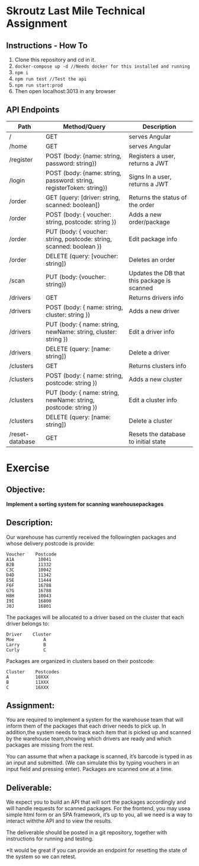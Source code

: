 # Skroutz Last Mile Technical Assignment

## Instructions - How To

1. Clone this repository and cd in it.
2. `docker-compose up -d //Needs docker for this installed and running`
3. `npm i`
4. `npm run test //Test the api`
5. `npm run start:prod`
6. Then open localhost:3013 in any browser

## API Endpoints

| Path            | Method/Query                                                         | Description                                 |
| --------------- | -------------------------------------------------------------------- | ------------------------------------------- |
| /               | GET                                                                  | serves Angular                              |
| /home           | GET                                                                  | serves Angular                              |
| /register       | POST (body: {name: string, password: string})                        | Registers a user, returns a JWT             |
| /login          | POST (body: {name: string, password: string, registerToken: string}) | Signs In a user, returns a JWT              |
| /order          | GET (query: [driver: string, scanned: boolean])                      | Returns the status of the order             |
| /order          | POST (body: { voucher: string, postcode: string })                   | Adds a new order/package                    |
| /order          | PUT (body: { voucher: string, postcode: string, scanned: boolean })  | Edit package info                           |
| /order          | DELETE (query: [voucher: string])                                    | Deletes an order                            |
| /scan           | PUT (body: {voucher: string})                                        | Updates the DB that this package is scanned |
| /drivers        | GET                                                                  | Returns drivers info                        |
| /drivers        | POST (body: { name: string, cluster: string })                       | Adds a new driver                           |
| /drivers        | PUT (body: { name: string, newName: string, cluster: string })       | Edit a driver info                          |
| /drivers        | DELETE (query: [name: string])                                       | Delete a driver                             |
| /clusters       | GET                                                                  | Returns clusters info                       |
| /clusters       | POST (body: { name: string, postcode: string })                      | Adds a new cluster                          |
| /clusters       | PUT (body: { name: string, newName: string, postcode: string })      | Edit a cluster info                         |
| /clusters       | DELETE (query: [name: string])                                       | Delete a cluster                            |
| /reset-database | GET                                                                  | Resets the database to initial state        |

# Exercise

## Objective:

**Implement a sorting system for scanning warehousepackages**

## Description:

Our warehouse has currently received the followingten packages and whose delivery postcode
is provide:

```
Voucher    Postcode
A1A         10041
B2B         11332
C3C         10042
D4D         11342
E5E         11444
F6F         16788
G7G         16788
H8H         10043
I9I         16800
J0J         16801
```

The packages will be allocated to a driver based on the cluster that each driver belongs to:

```
Driver    Cluster
Moe           A
Larry         B
Curly         C
```

Packages are organized in clusters based on their postcode:

```
Cluster    Postcodes
A          10XXX
B          11XXX
C          16XXX
```

## Assignment:

You are required to implement a system for the warehouse team that will inform them of the
packages that each driver needs to pick up. In addition,the system needs to track each item
that is picked up and scanned by the warehouse team,showing which drivers are ready and
which packages are missing from the rest.

You can assume that when a package is scanned, it’s barcode is typed in as an input and
submitted. (We can simulate this by typing vouchers in an input field and pressing enter).
Packages are scanned one at a time.

## Deliverable:

We expect you to build an API that will sort the packages accordingly and will handle requests
for scanned packages. For the frontend, you may usea simple html form or an SPA framework,
it’s up to you, all we need is a way to interact withthe API and to view the results.

The deliverable should be posted in a git repository, together with instructions for running and
testing.

\*It would be great if you can provide an endpoint for resetting the state of the system so we can
retest.
